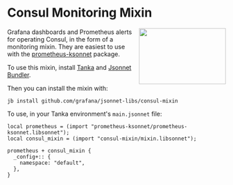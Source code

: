 # Consul Monitoring Mixin

<img align="right" width="200" height="129" src="dashboard.png">

Grafana dashboards and Prometheus alerts for operating Consul, in the form
of a monitoring mixin. They are easiest to use with the [prometheus-ksonnet](https://github.com/grafana/jsonnet-libs/tree/master/prometheus-ksonnet)
package.

To use this mixin, install [Tanka](https://tanka.dev/) and [Jsonnet Bundler](https://github.com/jsonnet-bundler/jsonnet-bundler).

Then you can install the mixin with:

```
jb install github.com/grafana/jsonnet-libs/consul-mixin
```

To use, in your Tanka environment's `main.jsonnet` file:

```jsonnet
local prometheus = (import "prometheus-ksonnet/prometheus-ksonnet.libsonnet");
local consul_mixin = (import "consul-mixin/mixin.libsonnet");

prometheus + consul_mixin {
  _config+:: {
    namespace: "default",
  },
}
```
